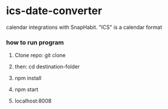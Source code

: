 # ics-date-converter

calendar integrations with SnapHabit. "ICS" is a calendar format 

### how to run program
1. Clone repo: git clone 

2. then: cd destination-folder

3. npm install

4. npm start 

5. localhost:8008
 
